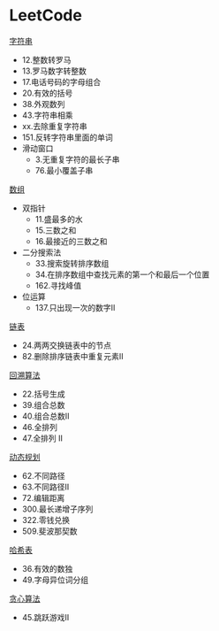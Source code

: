 # LeetCode

[字符串](字符串.README.md)

+ 12.整数转罗马
+ 13.罗马数字转整数
+ 17.电话号码的字母组合
+ 20.有效的括号
+ 38.外观数列
+ 43.字符串相乘
+ xx.去除重复字符串
+ 151.反转字符串里面的单词
+ 滑动窗口
    - 3.无重复字符的最长子串
    - 76.最小覆盖子串
    

[数组](数组.README.md)

+ 双指针
    - 11.盛最多的水
    - 15.三数之和
    - 16.最接近的三数之和
+ 二分搜索法
    - 33.搜索旋转排序数组
    - 34.在排序数组中查找元素的第一个和最后一个位置
    - 162.寻找峰值
+ 位运算
    - 137.只出现一次的数字Ⅱ
    

[链表](链表.README.md)
+ 24.两两交换链表中的节点
+ 82.删除排序链表中重复元素II

[回溯算法](回溯算法-README.md)

+ 22.括号生成
+ 39.组合总数
+ 40.组合总数Ⅱ
+ 46.全排列
+ 47.全排列 II

[动态规划](动态规划.md)
+ 62.不同路径
+ 63.不同路径Ⅱ
+ 72.编辑距离
+ 300.最长递增子序列
+ 322.零钱兑换
+ 509.斐波那契数

[哈希表](哈希表.README.md)
+ 36.有效的数独
+ 49.字母异位词分组

[贪心算法](贪心算法.README.md)

+ 45.跳跃游戏Ⅱ